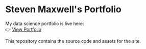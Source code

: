 # Steven Maxwell's Portfolio

My data science portfolio is live here:  
👉 [View Portfolio](https://smaxwell89.github.io/Steven_Maxwell_Portfolio/)

This repository contains the source code and assets for the site.
